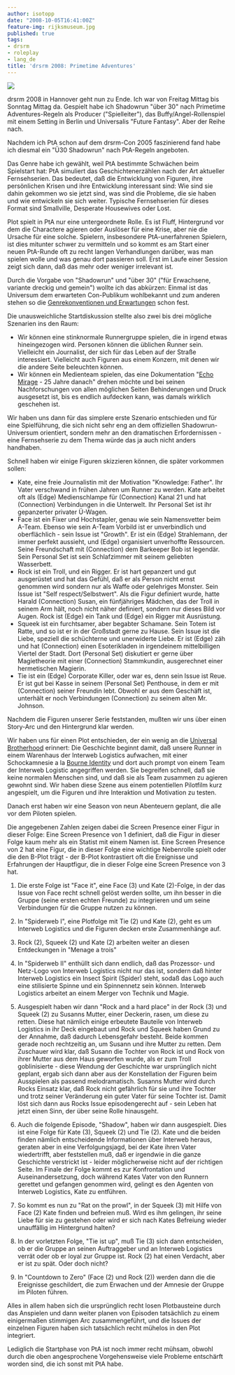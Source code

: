 ```yaml
---
author: isotopp
date: "2008-10-05T16:41:00Z"
feature-img: rijksmuseum.jpg
published: true
tags:
- drsrm
- roleplay
- lang_de
title: 'drsrm 2008: Primetime Adventures'
---
```

![](https://blog.koehntopp.info/uploads/phantasie.jpg)

drsrm 2008 in Hannover geht nun zu Ende. Ich war von Freitag Mittag bis Sonntag Mittag da. Gespielt habe ich Shadowrun "über 30" nach Primetime Adventures-Regeln als Producer ("Spielleiter"), das Buffy/Angel-Rollenspiel mit einem Setting in Berlin und Universalis "Future Fantasy". Aber der Reihe nach.

Nachdem ich PtA schon auf dem drsrm-Con 2005 faszinierend fand habe ich diesmal ein "Ü30 Shadowrun" nach PtA-Regeln angeboten.

Das Genre habe ich gewählt, weil PtA bestimmte Schwächen beim Spielstart hat: PtA simuliert das Geschichtenerzählen nach der Art aktueller Fernsehserien. Das bedeutet, daß die Entwicklung von Figuren, ihre persönlichen Krisen und ihre Entwicklung interessant sind: Wie sind sie dahin gekommen wo sie jetzt sind, was sind die Probleme, die sie haben und wie entwickeln sie sich weiter. Typische Fernsehserien für dieses Format sind Smallville, Desperate Housewives oder Lost.

Plot spielt in PtA nur eine untergeordnete Rolle. Es ist Fluff, Hintergrund vor dem die Charactere agieren oder Auslöser für eine Krise, aber nie die Ursache für eine solche. Spielern, insbesondere PtA-unerfahrenen Spielern, ist dies mitunter schwer zu vermitteln und so kommt es am Start einer neuen PtA-Runde oft zu recht langen Verhandlungen darüber, was man spielen wolle und was genau dort passieren soll. Erst im Laufe einer Session zeigt sich dann, daß das mehr oder weniger irrelevant ist.

Durch die Vorgabe von "Shadowrun" und "über 30" ("für Erwachsene, variante dreckig und gemein") wollte ich das abkürzen: Einmal ist das Universum dem erwarteten Con-Publikum wohlbekannt und zum anderen stehen so die [Genrekonventionen und Erwartungen](../2005-07-06-regeln-vs-genrekonventionen) schon fest.

Die unausweichliche Startdiskussion stellte also zwei bis drei mögliche Szenarien ins den Raum:

- Wir können eine stinknormale Runnergruppe spielen, die in irgend etwas hineingezogen wird. Personen können die üblichen Runner sein. Vielleicht ein Journalist, der sich für das Leben auf der Straße interessiert. Vielleicht auch Figuren aus einem Konzern, mit   denen wir die andere Seite beleuchten können.
- Wir können ein Medienteam spielen, das eine Dokumentation "[Echo Mirage](http://wiki.dumpshock.com/index.php/Echo_Mirage) - 25 Jahre danach" drehen möchte und bei seinen Nachforschungen von allen möglichen Seiten Behinderungen und Druck ausgesetzt ist, bis es endlich aufdecken kann, was damals wirklich geschehen ist.

Wir haben uns dann für das simplere erste Szenario entschieden und für eine Spielführung, die sich nicht sehr eng an dem offiziellen Shadowrun-Universum orientiert, sondern mehr an den dramatischen Erfordernissen - eine Fernsehserie zu dem Thema würde das ja auch nicht anders handhaben.

Schnell haben wir einige Figuren skizzieren können, die später vorkommen sollen:

- Kate, eine freie Journalistin mit der Motivation "Knowledge: Father". Ihr Vater verschwand in frühen Jahren um Runner zu werden. Kate arbeitet oft als (Edge) Medienschlampe für (Connection) Kanal 21 und hat (Connection) Verbindungen in die Unterwelt. Ihr Personal Set ist ihr gepanzerter privater Ü-Wagen.
- Face ist ein Fixer und Hochstapler, genau wie sein Namensvetter beim A-Team. Ebenso wie sein A-Team Vorbild ist er unverbindlich und oberflächlich - sein Issue ist "Growth". Er ist ein (Edge) Strahlemann, der immer perfekt aussieht, und (Edge) organisiert unverhoffte Ressourcen. Seine Freundschaft mit (Connection) dem Barkeeper Bob ist legendär. Sein Personal Set ist sein Schlafzimmer mit seinem geliebten Wasserbett.
- Rock ist ein Troll, und ein Rigger. Er ist hart gepanzert und gut ausgerüstet und hat das Gefühl, daß er als Person nicht ernst genommen wird sondern nur als Waffe oder gelehriges Monster. Sein Issue ist "Self respect/Selbstwert". Als die Figur definiert wurde, hatte Harald (Connection) Susan, ein fünfjähriges Mädchen, das der Troll in seinem Arm hält, noch nicht näher definiert, sondern nur dieses Bild vor Augen. Rock ist (Edge) ein Tank und (Edge) ein Rigger mit Ausrüstung.
- Squeek ist ein furchtsamer, aber begabter Schamane. Sein Totem ist Ratte, und so ist er in der Großstadt gerne zu Hause. Sein Issue ist die Liebe, speziell die schüchterne und unerwiderte Liebe. Er ist (Edge) zäh und hat (Connection) einen Esoterikladen in irgendeinem mittelbilligen Viertel der Stadt. Dort (Personal Set) diskutiert er gerne über Magietheorie mit einer (Connection) Stammkundin, ausgerechnet einer hermetischen Magierin.
- Tie ist ein (Edge) Corporate Killer, oder war es, denn sein Issue ist Reue. Er ist gut bei Kasse in seinem (Personal Set) Penthouse, in dem er mit (Connection) seiner Freundin lebt. Obwohl er aus dem Geschäft ist, unterhält er noch Verbindungen (Connection) zu seinem alten Mr. Johnson.

Nachdem die Figuren unserer Serie feststanden, mußten wir uns über einen Story-Arc und den Hintergrund klar werden.

Wir haben uns für einen Plot entschieden, der ein wenig an die [Universal Brotherhood](http://wiki.dumpshock.com/index.php/Universal_Brotherhood) erinnert: Die Geschichte beginnt damit, daß unsere Runner in einem Warenhaus der Interweb Logistics aufwachen, mit einer Schockamnesie a la [Bourne Identity](http://www.imdb.com/title/tt0258463/) und dort auch prompt von einem Team der Interweb Logistic angegriffen werden. Sie begreifen schnell, daß sie keine normalen Menschen sind, und daß sie als Team zusammen zu agieren gewohnt sind. Wir haben diese Szene aus einem potentiellen Pilotfilm kurz angespielt, um die Figuren und ihre Interaktion und Motivation zu testen.

Danach erst haben wir eine Season von neun Abenteuern geplant, die alle vor dem Piloten spielen.

Die angegebenen Zahlen zeigen dabei die Screen Presence einer Figur in dieser Folge: Eine Screen Presence von 1 definiert, daß die Figur in dieser Folge kaum mehr als ein Statist mit einem Namen ist. Eine Screen Presence von 2 hat eine Figur, die in dieser Folge eine wichtige Nebenrolle spielt oder die den B-Plot trägt - der B-Plot kontrastiert oft die Ereignisse und Erfahrungen der Hauptfigur, die in dieser Folge eine Screen Presence von 3 hat.

1. Die erste Folge ist "Face it", eine Face (3) und Kate (2)-Folge, in der
  das Issue von Face recht schnell gelöst werden sollte, um ihn besser in
  die Gruppe (seine ersten echten Freunde) zu integrieren und um seine
  Verbindungen für die Gruppe nutzen zu können.
2. In "Spiderweb I", eine Plotfolge mit Tie (2) und Kate (2),
  geht es um Interweb Logistics und die Figuren decken erste Zusammenhänge
  auf.
3. Rock (2), Squeek (2) und Kate (2) arbeiten weiter an diesen
  Entdeckungen in "Menage a trois"
4. In "Spiderweb II" enthüllt sich
  dann endlich, daß das Prozessor- und Netz-Logo von Interweb Logistics nicht
  nur das ist, sondern daß hinter Interweb Logistics ein Insect Spirit
  (Spider) steht, sodaß das Logo auch eine stilisierte Spinne und ein
  Spinnennetz sein können. Interweb Logistics arbeitet an einem Merger von
  Technik und Magie.
5. Ausgespielt haben wir dann "Rock and a hard place" in der Rock (3) und
  Squeek (2) zu Susanns Mutter, einer Deckerin, rasen, um diese zu retten.
  Diese hat nämlich einige erbeutete Bauteile von Interweb Logistics in ihr
  Deck eingebaut und Rock und Squeek haben Grund zu der Annahme, daß dadurch
  Lebensgefahr besteht. Beide kommen gerade noch rechtzeitig an, um Susann
  und ihre Mutter zu retten. Dem Zuschauer wird klar, daß Susann die Tochter
  von Rock ist und Rock von ihrer Mutter aus dem Haus geworfen wurde, als er
  zum Troll goblinisierte - diese Wendung der Geschichte war ursprünglich
  nicht geplant, ergab sich dann aber aus der Konstellation der Figuren beim
  Ausspielen als passend melodramatisch. Susanns Mutter wird durch Rocks
  Einsatz klar, daß Rock nicht gefährlich für sie und ihre Tochter und trotz
  seiner Veränderung ein guter Vater für seine Tochter ist. Damit löst sich
  dann aus Rocks Issue episodengerecht auf - sein Leben hat jetzt einen
  Sinn, der über seine Rolle hinausgeht.
6. Auch die folgende Episode, "Shadow", haben wir dann ausgespielt. Dies ist
  eine Folge für Kate (3), Squeek (2) und Tie (2). Kate und die beiden
  finden nämlich entscheidende Informationen über Interweb heraus, geraten
  aber in eine Verfolgungsjagd, bei der Kate ihren Vater wiedertrifft, aber
  feststellen muß, daß er irgendwie in die ganze Geschichte verstrickt ist -
  leider möglicherweise nicht auf der richtigen Seite. Im Finale der Folge
  kommt es zur Konfrontation und Auseinandersetzung, doch während Kates
  Vater von den Runnern gerettet und gefangen genommen wird, gelingt es den
  Agenten von Interweb Logistics, Kate zu entführen.
7. So kommt es nun zu "Rat on the prowl", in der Squeek (3) mit Hilfe von
  Face (2) Kate finden und befreien muß. Wird es ihm gelingen, ihr seine
  Liebe für sie zu gestehen oder wird er sich nach Kates Befreiung wieder
  unauffällig im Hintergrund halten?
8. In der vorletzten Folge, "Tie ist up", muß Tie (3) sich dann
  entscheiden, ob er die Gruppe an seinen Auftraggeber und an Interweb
  Logistics verrät oder ob er loyal zur Gruppe ist. Rock (2) hat einen
  Verdacht, aber er ist zu spät. Oder doch nicht?

9. In "Countdown to Zero" (Face (2) und Rock (2)) werden dann die die
  Ereignisse geschildert, die zum Erwachen und der Amnesie der Gruppe im
  Piloten führen.


Alles in allem haben sich die ursprünglich recht losen Plotbausteine durch das Anspielen und dann weiter planen von Episoden tatsächlich zu einem einigermaßen stimmigen Arc zusammengeführt, und die Issues der einzelnen Figuren haben sich tatsächlich recht mühelos in den Plot integriert.

Lediglich die Startphase von PtA ist noch immer recht mühsam, obwohl durch die oben angesprochene Vorgehensweise viele Probleme entschärft worden sind, die ich sonst mit PtA habe.
